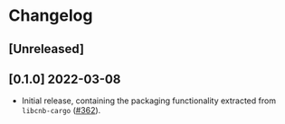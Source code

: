 # Changelog

## [Unreleased]

## [0.1.0] 2022-03-08

- Initial release, containing the packaging functionality extracted from `libcnb-cargo` ([#362](https://github.com/Malax/libcnb.rs/pull/362)).
